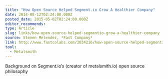 ```yaml
---
title: "How Open Source Helped Segment.io Grow A Healthier Company"
date: 2014-08-12T02:24:00.000Z
posted_date: 2015-05-02T02:24:00.000Z
editor_recommends:
type: Article
slug: links/how-open-source-helped-segmentio-grow-a-healthier-company
source: Steven Melendez, *Fast Company*
link: http://www.fastcolabs.com/3034216/how-open-source-helped-segmentio-grow-a-healthier-company
tool:
  - Metalsmith
---
```

Background on Segment.io’s (creator of metalsmith.io) open source philosophy



